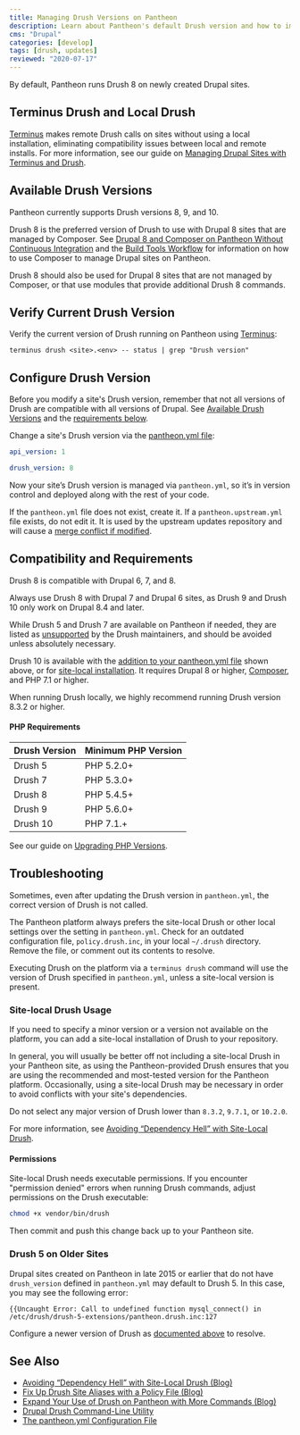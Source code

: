 ```yaml
---
title: Managing Drush Versions on Pantheon
description: Learn about Pantheon's default Drush version and how to implement site-local usage.
cms: "Drupal"
categories: [develop]
tags: [drush, updates]
reviewed: "2020-07-17"
---
```


By default, Pantheon runs Drush 8 on newly created Drupal sites.

## Terminus Drush and Local Drush

[Terminus](/terminus/) makes remote Drush calls on sites without using a local installation, eliminating compatibility issues between local and remote installs. For more information, see our guide on [Managing Drupal Sites with Terminus and Drush](/guides/terminus-drupal-site-management/).

## Available Drush Versions

Pantheon currently supports Drush versions 8, 9, and 10.

Drush 8 is the preferred version of Drush to use with Drupal 8 sites that are managed by Composer. See [Drupal 8 and Composer on Pantheon Without Continuous Integration](/guides/drupal-8-composer-no-ci/) and the [Build Tools Workflow](/guides/build-tools/) for information on how to use Composer to manage Drupal sites on Pantheon.

Drush 8 should also be used for Drupal 8 sites that are not managed by Composer, or that use modules that provide additional Drush 8 commands.

## Verify Current Drush Version

Verify the current version of Drush running on Pantheon using [Terminus](/terminus/):

```bash{promptUser: user}
terminus drush <site>.<env> -- status | grep "Drush version"
```

## Configure Drush Version

Before you modify a site's Drush version, remember that not all versions of Drush are compatible with all versions of Drupal. See [Available Drush Versions](#available-drush-versions) and the [requirements below](#compatibility-and-requirements).

Change a site's Drush version via the [pantheon.yml file](/pantheon-yml/):

```yaml:title=pantheon.yml
api_version: 1

drush_version: 8
```

Now your site’s Drush version is managed via `pantheon.yml`, so it’s in version control and deployed along with the rest of your code.

<Alert title="Note" type="info">

If the `pantheon.yml` file does not exist, create it. If a `pantheon.upstream.yml` file exists, do not edit it. It is used by the upstream updates repository and will cause a [merge conflict if modified](/core-updates#error-updating-conflict-modifydelete-pantheonupstreamyml-deleted-in-head-and-modified-in-upstreammaster-version-upstreammaster-of-pantheonupstreamyml-left-in-tree).

</Alert>

## Compatibility and Requirements

Drush 8 is compatible with Drupal 6, 7, and 8.

Always use Drush 8 with Drupal 7 and Drupal 6 sites, as Drush 9 and Drush 10 only work on Drupal 8.4 and later.

While Drush 5 and Drush 7 are available on Pantheon if needed, they are listed as [unsupported](https://docs.drush.org/en/8.x/install/#drupal-compatibility) by the Drush maintainers, and should be avoided unless absolutely necessary.

Drush 10 is available with the [addition to your pantheon.yml file](#configure-drush-version) shown above, or for [site-local installation](#site-local-drush-usage). It requires Drupal 8 or higher, [Composer](/composer/), and PHP 7.1 or higher.

<Alert title="Note" type="info">

When running Drush locally, we highly recommend running Drush version 8.3.2 or higher.

</Alert>

#### PHP Requirements

| Drush Version | Minimum PHP Version |
|:------------- |:------------------- |
| Drush 5       | PHP 5.2.0+          |
| Drush 7       | PHP 5.3.0+          |
| Drush 8       | PHP 5.4.5+          |
| Drush 9       | PHP 5.6.0+          |
| Drush 10      | PHP 7.1.+           |

See our guide on [Upgrading PHP Versions](/php-versions).

## Troubleshooting

Sometimes, even after updating the Drush version in `pantheon.yml`, the correct version of Drush is not called.

The Pantheon platform always prefers the site-local Drush or other local settings over the setting in `pantheon.yml`. Check for an outdated configuration file, `policy.drush.inc`, in your local `~/.drush` directory. Remove the file, or comment out its contents to resolve.

Executing Drush on the platform via a `terminus drush` command will use the version of Drush specified in `pantheon.yml`, unless a site-local version is present.

### Site-local Drush Usage

If you need to specify a minor version or a version not available on the platform, you can add a site-local installation of Drush to your repository.

In general, you will usually be better off not including a site-local Drush in your Pantheon site, as using the Pantheon-provided Drush ensures that you are using the recommended and most-tested version for the Pantheon platform. Occasionally, using a site-local Drush may be necessary in order to avoid conflicts with your site's dependencies.

Do not select any major version of Drush lower than `8.3.2`, `9.7.1`, or `10.2.0`.

For more information, see [Avoiding “Dependency Hell” with Site-Local Drush](https://pantheon.io/blog/avoiding-dependency-hell-site-local-drush).

#### Permissions

Site-local Drush needs executable permissions. If you encounter "permission denied" errors when running Drush commands, adjust permissions on the Drush executable:

```bash
chmod +x vendor/bin/drush
```

Then commit and push this change back up to your Pantheon site.

### Drush 5 on Older Sites

Drupal sites created on Pantheon in late 2015 or earlier that do not have `drush_version` defined in `pantheon.yml` may default to Drush 5. In this case, you may see the following error:

```none
{{Uncaught Error: Call to undefined function mysql_connect() in /etc/drush/drush-5-extensions/pantheon.drush.inc:127
```

Configure a newer version of Drush as [documented above](#configure-drush-version) to resolve.

## See Also

- [Avoiding “Dependency Hell” with Site-Local Drush (Blog)](https://pantheon.io/blog/avoiding-dependency-hell-site-local-drush)
- [Fix Up Drush Site Aliases with a Policy File (Blog)](https://pantheon.io/blog/fix-drush-site-aliases-policy-file)
- [Expand Your Use of Drush on Pantheon with More Commands (Blog)](https://pantheon.io/blog/expand-use-drush-pantheon-more-commands)
- [Drupal Drush Command-Line Utility](/drush/)
- [The pantheon.yml Configuration File](/pantheon-yml)
